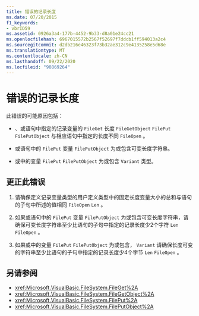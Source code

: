 ```yaml
---
title: 错误的记录长度
ms.date: 07/20/2015
f1_keywords:
- vbrID59
ms.assetid: 0926a3a4-177b-4452-9b33-d8a01e24cc21
ms.openlocfilehash: 6967015572b2567f52697f7ddcb1ff594013a2c4
ms.sourcegitcommit: d2db216e46323f73b32ae312c9e4135258e5d68e
ms.translationtype: MT
ms.contentlocale: zh-CN
ms.lasthandoff: 09/22/2020
ms.locfileid: "90869264"
---
```

# <a name="bad-record-length"></a>错误的记录长度

此错误的可能原因包括：  
  
- 、或语句中指定的记录变量的 `FileGet` 长度 `FileGetObject` `FilePut` `FilePutObject` 与相应语句中指定的长度不同 `FileOpen` 。  
  
- 或语句中的 `FilePut` 变量 `FilePutObject` 为或包含可变长度字符串。  
  
- 或中的变量 `FilePut` `FilePutObject` 为或包含 `Variant` 类型。  
  
## <a name="to-correct-this-error"></a>更正此错误  
  
1. 请确保定义记录变量类型的用户定义类型中的固定长度变量大小的总和与语句的子句中所述的值相同 `FileOpen` `Len` 。  
  
2. 如果或语句中的 `FilePut` 变量 `FilePutObject` 为或包含可变长度字符串，请确保可变长度字符串至少比语句的子句中指定的记录长度少2个字符 `Len` `FileOpen` 。  
  
3. 如果或中的变量 `FilePut` `FilePutObject` 为或包含， `Variant` 请确保长度可变的字符串至少比语句的子句中指定的记录长度少4个字节 `Len` `FileOpen` 。  
  
## <a name="see-also"></a>另请参阅

- <xref:Microsoft.VisualBasic.FileSystem.FileGet%2A>
- <xref:Microsoft.VisualBasic.FileSystem.FileGetObject%2A>
- <xref:Microsoft.VisualBasic.FileSystem.FilePut%2A>
- <xref:Microsoft.VisualBasic.FileSystem.FilePutObject%2A>
